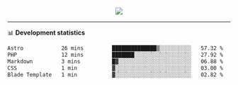 <h3 align="center">
  <a href="https://github.com/hwalker928">
      <img src="https://github-profile-trophy.vercel.app/?username=hwalker928&no-bg=true&no-frame=true">
  </a>
</h3>


<hr>

📊 **Development statistics**

<!--START_SECTION:waka-->

```txt
Astro            26 mins         ██████████████▒░░░░░░░░░░   57.32 %
PHP              12 mins         ███████░░░░░░░░░░░░░░░░░░   27.92 %
Markdown         3 mins          █▓░░░░░░░░░░░░░░░░░░░░░░░   06.88 %
CSS              1 min           ▓░░░░░░░░░░░░░░░░░░░░░░░░   03.00 %
Blade Template   1 min           ▓░░░░░░░░░░░░░░░░░░░░░░░░   02.82 %
```

<!--END_SECTION:waka-->

